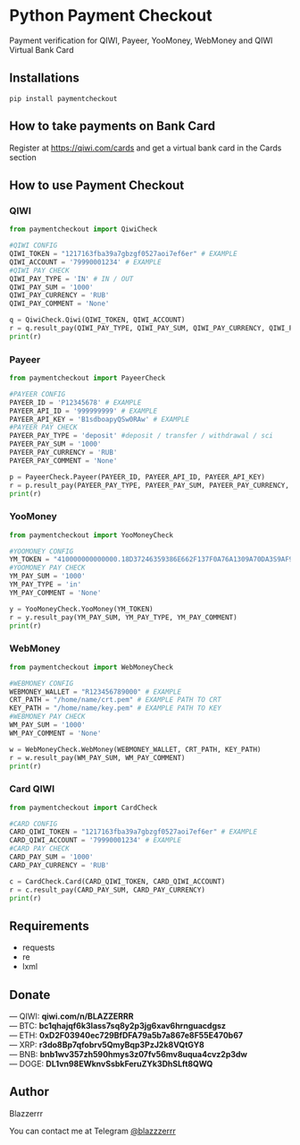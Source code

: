 # Python Payment Checkout

Payment verification for QIWI, Payeer, YooMoney, WebMoney and QIWI Virtual Bank Card

## Installations
```
pip install paymentcheckout
```

## How to take payments on Bank Card

Register at https://qiwi.com/cards and get a virtual bank card in the Cards section

## How to use Payment Checkout
### QIWI
```python
from paymentcheckout import QiwiCheck

#QIWI CONFIG
QIWI_TOKEN = "1217163fba39a7gbzgf0527aoi7ef6er" # EXAMPLE
QIWI_ACCOUNT = '79990001234' # EXAMPLE
#QIWI PAY CHECK
QIWI_PAY_TYPE = 'IN' # IN / OUT
QIWI_PAY_SUM = '1000'
QIWI_PAY_CURRENCY = 'RUB'
QIWI_PAY_COMMENT = 'None'

q = QiwiCheck.Qiwi(QIWI_TOKEN, QIWI_ACCOUNT)
r = q.result_pay(QIWI_PAY_TYPE, QIWI_PAY_SUM, QIWI_PAY_CURRENCY, QIWI_PAY_COMMENT)
print(r)
```

### Payeer
```python
from paymentcheckout import PayeerCheck

#PAYEER CONFIG
PAYEER_ID = 'P12345678' # EXAMPLE 
PAYEER_API_ID = '999999999' # EXAMPLE 
PAYEER_API_KEY = 'B1sdboapyQSw0RAw' # EXAMPLE
#PAYEER PAY CHECK
PAYEER_PAY_TYPE = 'deposit' #deposit / transfer / withdrawal / sci
PAYEER_PAY_SUM = '1000' 
PAYEER_PAY_CURRENCY = 'RUB'
PAYEER_PAY_COMMENT = 'None'

p = PayeerCheck.Payeer(PAYEER_ID, PAYEER_API_ID, PAYEER_API_KEY)
r = p.result_pay(PAYEER_PAY_TYPE, PAYEER_PAY_SUM, PAYEER_PAY_CURRENCY, PAYEER_PAY_COMMENT)
print(r)
```

### YooMoney
```python
from paymentcheckout import YooMoneyCheck

#YOOMONEY CONFIG
YM_TOKEN = "410000000000000.18D37246359386E662F137F0A76A1309A70DA3S9AF9DF11068287AA94A70A45E08742F034F40221AD60BDA62DB2352656F4B4587FE50054E5A23G27FCB693F2C029A47049ED3E767A9818468ED4F9350993537CBCC7DD098D96F5823C958335BA596F3ECD711A5CE54DA20B69FP7CBB230DB8E61744BC820812C0051292B7A09" # EXAMPLE
#YOOMONEY PAY CHECK
YM_PAY_SUM = '1000'
YM_PAY_TYPE = 'in' 
YM_PAY_COMMENT = 'None'

y = YooMoneyCheck.YooMoney(YM_TOKEN)
r = y.result_pay(YM_PAY_SUM, YM_PAY_TYPE, YM_PAY_COMMENT)
print(r)
```

### WebMoney
```python
from paymentcheckout import WebMoneyCheck

#WEBMONEY CONFIG
WEBMONEY_WALLET = "R123456789000" # EXAMPLE
CRT_PATH = "/home/name/crt.pem" # EXAMPLE PATH TO CRT
KEY_PATH = "/home/name/key.pem" # EXAMPLE PATH TO KEY
#WEBMONEY PAY CHECK
WM_PAY_SUM = '1000'
WM_PAY_COMMENT = 'None'

w = WebMoneyCheck.WebMoney(WEBMONEY_WALLET, CRT_PATH, KEY_PATH)
r = w.result_pay(WM_PAY_SUM, WM_PAY_COMMENT)
print(r)
```

### Card QIWI
```python
from paymentcheckout import CardCheck

#CARD CONFIG
CARD_QIWI_TOKEN = "1217163fba39a7gbzgf0527aoi7ef6er" # EXAMPLE
CARD_QIWI_ACCOUNT = '79990001234' # EXAMPLE
#CARD PAY CHECK
CARD_PAY_SUM = '1000'
CARD_PAY_CURRENCY = 'RUB'

c = CardCheck.Card(CARD_QIWI_TOKEN, CARD_QIWI_ACCOUNT)
r = c.result_pay(CARD_PAY_SUM, CARD_PAY_CURRENCY)
print(r)
```

## Requirements
- requests 
- re
- lxml

## Donate
— QIWI: **qiwi.com/n/BLAZZERRR**</br>
— BTC: **bc1qhajqf6k3lass7sq8y2p3jg6xav6hrnguacdgsz**</br>
— ETH: **0xD2F03940ec729BfDFA79a5b7a867e8F55E470b67**</br>
— XRP: **r3do8Bp7qfobrv5QmyBqp3PzJ2k8VQtGY8**</br>
— BNB: **bnb1wv357zh590hmys3z07fv56mv8uqua4cvz2p3dw**</br>
— DOGE: **DL1vn98EWknvSsbkFeruZYk3DhSLft8QWQ**

## Author
Blazzerrr

You can contact me at Telegram
[@blazzzerrr](https://t.me/blazzzerrr) 
